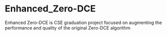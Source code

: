 # Enhanced_Zero-DCE
Enhanced Zero-DCE is CSE graduation project focused on augmenting the performance and quality of the original Zero-DCE algorithm
